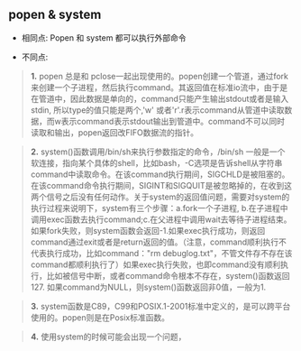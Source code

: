 ## popen & system

* 相同点: Popen 和 system 都可以执行外部命令

* 不同点: 

> **1.** popen 总是和 pclose一起出现使用的。popen创建一个管道，通过fork来创建一个子进程，然后执行command。其返回值在标准io流中，由于是在管道中，因此数据是单向的，command只能产生输出stdout或者是输入stdin, 所以type的值只能是两个,'w' 或者'r'.r表示command从管道中读取数据，而w表示command表示stdout输出到管道中。command不可以同时读取和输出，popen返回改FIFO数据流的指针。

> **2.** system()函数调用/bin/sh来执行参数指定的命令，/bin/sh 一般是一个软连接，指向某个具体的shell，比如bash，-C选项是告诉shell从字符串command中读取命令。在该command执行期间，SIGCHLD是被阻塞的。在该command命令执行期间，SIGINT和SIGQUIT是被忽略掉的，在收到这两个信号之后没有任何动作。关于system的返回值问题，需要对system的执行过程来说明下，system有三个步骤：a.fork一个子进程, b.在子进程中调用exec函数去执行command;c.在父进程中调用wait去等待子进程结束。如果fork失败，则system函数会返回-1.如果exec执行成功，则返回command通过exit或者是return返回的值。（注意，command顺利执行不代表执行成功，比如command："rm debuglog.txt"，不管文件存不存在该command都顺利执行了）如果exec执行失败，也即command没有顺利执行，比如被信号中断，或者command命令根本不存在，system()函数返回127.
如果command为NULL，则system()函数返回非0值，一般为1.

> **3.** system函数是C89，C99和POSIX.1-2001标准中定义的，是可以跨平台使用的。popen则是在Posix标准函数。

> **4.** 使用system的时候可能会出现一个问题，

